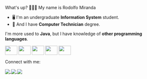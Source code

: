  <p>What's up? 🙋🏻‍♂️ My name is Rodolfo Miranda</p>

- 🖥️ I'm an undergraduate **Information System** student.
- 🔌 And I have **Computer Technician** degree.

<p>I'm more used to <b>Java</b>, but I have knowledge of <b>other programming languages</b>.</p>
<div>
 <div>
  <img align="center" height="30" width="40" src="https://cdn.jsdelivr.net/gh/devicons/devicon/icons/java/java-original.svg" />
  <img align="center" height="30" width="40" src="https://cdn.jsdelivr.net/gh/devicons/devicon/icons/csharp/csharp-original.svg" />
  <img align="center" height="30" width="40" src="https://cdn.jsdelivr.net/gh/devicons/devicon/icons/javascript/javascript-original.svg" />
  <img align="center" height="30" width="40" src="https://cdn.jsdelivr.net/gh/devicons/devicon/icons/html5/html5-plain.svg" />
  <img align="center" height="30" width="40" src="https://cdn.jsdelivr.net/gh/devicons/devicon/icons/css3/css3-plain.svg" />
 </div>
 
  <p>Connect with me: </p>
  
  <a href = "https://instragram.com/rodolfo.mrnd" target = "_blank">
   <img align = "center" src = "https://img.shields.io/badge/Instagram-E4405F?style=for-the-badge&logo=instagram&logoColor=white" />
  </a>
  <a href = "https://www.linkedin.com/in/rodolfo-miranda-8971a6265/" target = "_blank">
   <img align = "center" src = "https://img.shields.io/badge/LinkedIn-0077B5?style=for-the-badge&logo=linkedin&logoColor=white" />
  </a>
  <a href = "mailto:rodolfomiranda.work@gmail.com" target = "_blank">
   <img align = "center" src = "https://img.shields.io/badge/gmail-F14336?style=for-the-badge&logo=gmail&logoColor=white" />
  </a>
 </div>
</div>

